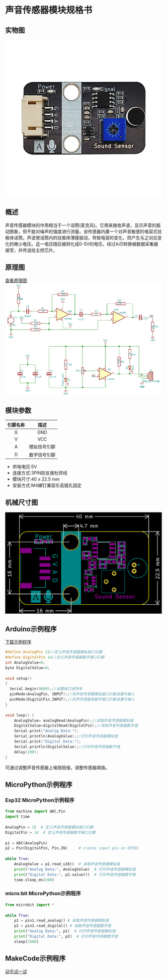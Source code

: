 # 声音传感器模块规格书

## 实物图

![实物图](picture/sound_sensor.png)

## 概述

声音传感器模块的作用相当于一个话筒(麦克风)。它用来接收声波，显示声音的振动图象，但不能对噪声的强度进行测量。该传感器内置一个对声音敏感的电容式驻极体话筒。声波使话筒内的驻极体薄膜振动，导致电容的变化，而产生与之对应变化的微小电压。这一电压随后被转化成0-5V的电压，经过A/D转换被数据采集器接受，并传送给主控芯片。

## 原理图
 [查看原理图](zh-cn\ph2.0_sensors\sensors\sound_sensor\sound_sensor_schematic.pdf ':ignore') 
![原理图](picture/sound_sensor_schematic.png)

## 模块参数

| 引脚名称 |     描述     |
| :------: | :----------: |
|    G     |     GND      |
|    V     |     VCC      |
|    A     | 模拟信号引脚 |
|    D     | 数字信号引脚 |

*  供电电压:5V
*  连接方式:3PIN防反接杜邦线
*  模块尺寸:40 x 22.5 mm
*  安装方式:M4螺钉兼容乐高插孔固定

## 机械尺寸图

![机械尺寸图](picture/sound_sensor_assembly.png)

## Arduino示例程序

[下载示例程序](zh-cn\ph2.0_sensors\sensors\sound_sensor\sound_sensor.zip ':ignore')

```c++
#define AnalogPin 15//定义声音传感器模拟接口引脚
#define DigitalPin 14//定义声音传感器数字接口引脚
int AnalogValue=0;
byte DigitalValue=0;

void setup()
{
  Serial.begin(9600);//设置串口波特率
  pinMode(AnalogPin, INPUT);//将声音传感器模拟接口引脚设置为输入
  pinMode(DigitalPin,INPUT);//将声传感器音数字接口引脚设置为输入
}

void loop() {
    AnalogValue= analogRead(AnalogPin);//读取声音传感器模拟值
    DigitalValue=digitalRead(DigitalPin);//读取声音传感器数字值
    Serial.print("Analog Data:");
    Serial.println(AnalogValue);//打印声音传感器模拟值
    Serial.print("Digital Data:");
    Serial.println(DigitalValue);//打印声音传感器数字值
    delay(200);
}
```

可通过调整声音传感器上电阻阻值，调整传感器阈值。

## MicroPython示例程序

### Esp32 MicroPython示例程序

```python
from machine import ADC,Pin
import time

AnalogPin = 15  # 定义声音传感器模拟接口引脚
DigitalPin = 14  # 定义声音传感器数字接口引脚

p1 = ADC(AnalogPin)
p2 = Pin(DigitalPin, Pin.IN)     # create input pin on GPIO2

while True:
    AnalogValue = p1.read_u16()  # 读取声音传感器模拟值
    print("Analog Data:", AnalogValue)  # 打印声音传感器模拟值
    print("Digital Data:", p2.value())  # 打印声音传感器数字值
    time.sleep_ms(200)

```

### micro:bit MicroPython示例程序

```python
from microbit import *

while True:
    p1 = pin1.read_analog() # 读取声音传感器模拟值
    p2 = pin2.read_digital() # 读取声音传感器数字值
    print("Analog Data:", p1)  # 打印声音传感器模拟值
    print("Digital Data:", p2)  # 打印声音传感器数字值
    sleep(1000)
```

## MakeCode示例程序

<a href="https://makecode.microbit.org/_FaF5Xx1C2Tvb">动手试一试</a>


